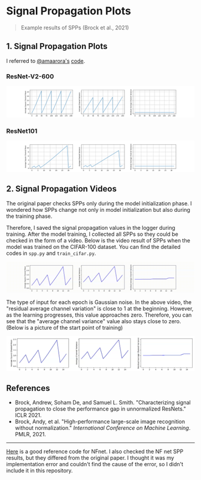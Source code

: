 # Signal Propagation Plots

> Example results of SPPs (Brock et al., 2021)

## 1. Signal Propagation Plots

I referred to [@amaarora's](https://gist.github.com/amaarora) [code](https://gist.github.com/amaarora/2c6199c3441c0d72f356f39fb9f59611).

### ResNet-V2-600

![img](assets/img/spp_resnet_v2_600.png)

### ResNet101

![img](assets/img/spp_resnet101.png)


## 2. Signal Propagation Videos

The original paper checks SPPs only during the model initialization phase. I wondered how SPPs change not only in model initialization but also during the training phase.

Therefore, I saved the signal propagation values in the logger during training. After the model training, I collected all SPPs so they could be checked in the form of a video. Below is the video result of SPPs when the model was trained on the CIFAR-100 dataset. You can find the detailed codes in `spp.py` and `train_cifar.py`.

![img](assets/img/spp_resnet50_cifar100.gif)

The type of input for each epoch is Gaussian noise. In the above video, the "residual average channel variation" is close to 1 at the beginning. However, as the learning progresses, this value approaches zero. Therefore, you can see that the "average channel variance" value also stays close to zero. (Below is a picture of the start point of training)

![img](assets/img/spp_resnet50_cifar100_init.png)

## References

- Brock, Andrew, Soham De, and Samuel L. Smith. "Characterizing signal propagation to close the performance gap in unnormalized ResNets." ICLR 2021.
- Brock, Andy, et al. "High-performance large-scale image recognition without normalization." *International Conference on Machine Learning*. PMLR, 2021.

---

[Here](https://github.com/rwightman/pytorch-image-models/blob/master/timm/models/nfnet.py) is a good reference code for NFnet. I also checked the NF net SPP results, but they differed from the original paper. I thought it was my implementation error and couldn't find the cause of the error, so I didn't include it in this repository.
